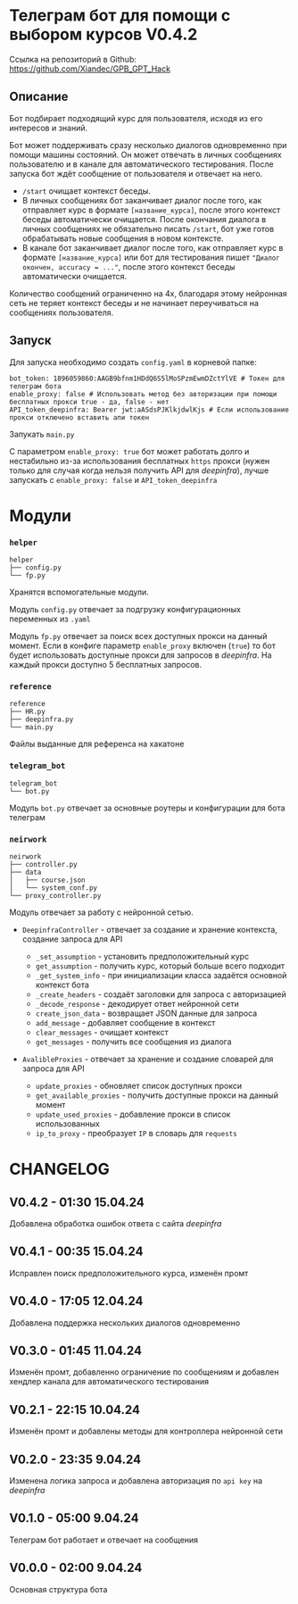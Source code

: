 # Телеграм бот для помощи с выбором курсов V0.4.2
Ссылка на репозиторий в Github: https://github.com/Xiandec/GPB_GPT_Hack

## Описание
Бот подбирает подходящий курс для пользователя, исходя из его интересов и знаний.

Бот может поддерживать сразу несколько диалогов одновременно при помощи машины состояний. 
Он может отвечать в личных сообщениях пользователю и в канале для автоматического тестирования. 
После запуска бот ждёт сообщение от пользователя и отвечает на него. 
 - `/start` очищает контекст беседы.
 - В личных сообщениях бот заканчивает диалог после того, как отправляет курс в формате `[название_курса]`, после этого контекст беседы автоматически очищается.
После окончания диалога в личных сообщениях не обязательно писать `/start`, бот уже готов обрабатывать новые сообщения в новом контексте.
 - В канале бот заканчивает диалог после того, как отправляет курс в формате `[название_курса]` или бот для тестирования пишет `"Диалог окончен, accuracy = ..."`, после этого контекст беседы автоматически очищается.

Количество сообщений ограниченно на 4х, благодаря этому нейронная сеть не теряет контекст беседы и не начинает переучиваться на сообщениях пользователя. 

## Запуск
Для запуска необходимо создать `config.yaml` в корневой папке:
```
bot_token: 1896059860:AAGB9bfnm1HDdQ6S5lMoSPzmEwmDZctYlVE # Токен для телеграм бота
enable_proxy: false # Использовать метод без авторизации при помощи бесплатных прокси true - да, false - нет
API_token_deepinfra: Bearer jwt:aASdsPJKlkjdwlKjs # Если использование прокси отключено вставить апи токен
```
Запукать `main.py`

С параметром `enable_proxy: true` бот может работать долго и нестабильно из-за использования бесплатных `https` прокси
(нужен только для случая когда нельзя получить API для *deepinfra*), 
лучше запускать с `enable_proxy: false` и `API_token_deepinfra`

# Модули
### `helper`
```
helper
├── config.py
└── fp.py
```
Хранятся вспомогательные модули.

Модуль `config.py` отвечает за подгрузку конфигурационных переменных из `.yaml`

Модуль `fp.py` отвечает за поиск всех доступных прокси на данный момент. 
Если в конфиге параметр `enable_proxy` включен (`true`) то бот будет использовать доступные прокси для запросов в *deepinfra*. 
На каждый прокси доступно 5 бесплатных запросов.
### `reference`
```
reference
├── HR.py
├── deepinfra.py
└── main.py
```
Файлы выданные для референса на хакатоне
### `telegram_bot`
```
telegram_bot
└── bot.py
```
Модуль `bot.py` отвечает за основные роутеры и конфигурации для бота телеграм
### `neirwork`
```
neirwork
├── controller.py
├── data
│   ├── course.json
│   └── system_conf.py
└── proxy_controller.py
```
Модуль отвечает за работу с нейронной сетью.

 - `DeepinfraController` - отвечает за создание и хранение контекста, создание запроса для API
   - `_set_assumption` - установить предположительный курс
   - `get_assumption` - получить курс, который больше всего подходит
   - `_get_system_info` - при инициализации класса задаётся основной контекст бота
   - `_create_headers` - создаёт заголовки для запроса с авторизацией
   - `_decode_response` - декодирует ответ нейронной сети
   - `create_json_data` - возвращает JSON данные для запроса
   - `add_message` - добавляет сообщение в контекст
   - `clear_messages` - очищает контекст
   - `get_messages` - получить все сообщения из диалога


 - `AvalibleProxies` - отвечает за хранение и создание словарей для запроса для API
   - `update_proxies` - обновляет список доступных прокси
   - `get_available_proxies` - получить доступные прокси на данный момент
   - `update_used_proxies` - добавление прокси в список использованных
   - `ip_to_proxy` - преобразует `IP` в словарь для `requests`

# CHANGELOG

## V0.4.2 - 01:30 15.04.24
Добавлена обработка ошибок ответа с сайта *deepinfra*

## V0.4.1 - 00:35 15.04.24
Исправлен поиск предположительного курса, изменён промт

## V0.4.0 - 17:05 12.04.24
Добавлена поддержка нескольких диалогов одновременно

## V0.3.0 - 01:45 11.04.24
Изменён промт, добавленно ограничение по сообщениям и добавлен хендлер канала для автоматического тестирования

## V0.2.1 - 22:15 10.04.24
Изменён промт и добавлены методы для контроллера нейронной сети

## V0.2.0 - 23:35 9.04.24
Изменена логика запроса и добавлена авторизация по `api key` на *deepinfra*

## V0.1.0 - 05:00 9.04.24
Телеграм бот работает и отвечает на сообщения

## V0.0.0 - 02:00 9.04.24
Основная структура бота
